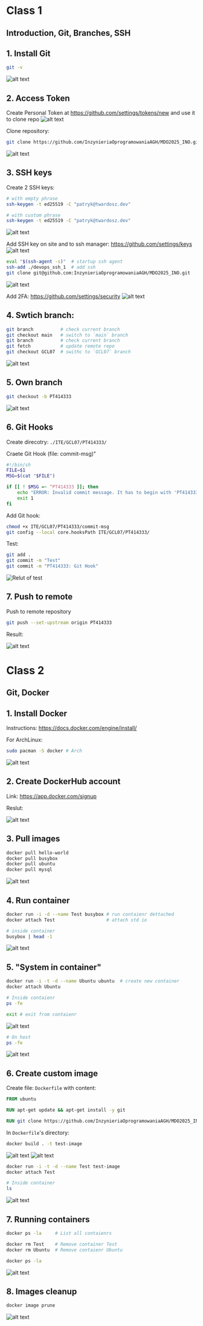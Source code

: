 # Class 1
## Introduction, Git, Branches, SSH

## 1. Install Git

```sh
git -v
```
![alt text](class1/1.png)

## 2. Access Token

Create Personal Token at https://github.com/settings/tokens/new and use it to clone repo
![alt text](<class1/2 create token.png>)

Clone repository:
```sh
git clone https://github.com/InzynieriaOprogramowaniaAGH/MDO2025_INO.git
```
![alt text](<class1/2 clone-1.png>)

## 3. SSH keys
Create 2 SSH keys:
```sh
# with empty phrase
ssh-keygen -t ed25519 -C "patryk@twardosz.dev"

# with custom phrase 
ssh-keygen -t ed25519 -C "patryk@twardosz.dev"
```
![alt text](<class1/3 create.png>)


Add SSH key on site and to ssh manager: 
https://github.com/settings/keys
![alt text](<class1/3 add ssh key.png>)

```sh
eval "$(ssh-agent -s)"  # startup ssh agent
ssh-add ./devops_ssh_1  # add ssh
git clone git@github.com:InzynieriaOprogramowaniaAGH/MDO2025_INO.git
```
![alt text](<class1/3 add ssh key 2.png>)

Add 2FA: https://github.com/settings/security
![alt text](<class1/3 add 2FA.png>)

## 4. Swtich branch:
```sh
git branch          # check current branch
git checkout main   # switch to `main` branch
git branch          # check current branch
git fetch           # update remote repo
git checkout GCL07  # swithc to `GCL07` branch
```
![alt text](class1/4.png)

## 5. Own branch
```sh
git checkout -b PT414333
```
![alt text](class1/5-1.png)

## 6. Git Hooks
Create direcotry:
`./ITE/GCL07/PT414333/`

Craete Git Hook (file: commit-msg)"
```sh commit-msg
#!/bin/sh
FILE=$1
MSG=$(cat "$FILE")

if [[ ! $MSG =~ ^PT414333 ]]; then
    echo "ERROR: Invalid commit message. It has to begin with 'PT414333'."
    exit 1
fi
```

Add Git hook:
```sh
chmod +x ITE/GCL07/PT414333/commit-msg
git config --local core.hooksPath ITE/GCL07/PT414333/
```

Test:

```sh
git add .
git commit -m "Test"
git commit -m "PT414333: Git Hook"
```
![Relut of test](class1/6.png)

## 7. Push to remote
Push to remote repository
```sh
git push --set-upstream origin PT414333
```
Result:

![alt text](class1/7.png)

# Class 2
## Git, Docker

## 1. Install Docker

Instructions:
https://docs.docker.com/engine/install/

For ArchLinux:
```sh
sudo pacman -S docker # Arch
```
![alt text](class2/1.png)

## 2. Create DockerHub account

Link:
https://app.docker.com/signup

Reslut:

![alt text](class2/2.png)

## 3. Pull images

```sh
docker pull hello-world
docker pull busybox
docker pull ubuntu
docker pull mysql
```

![alt text](class2/3.png)

## 4. Run container

```sh
docker run -i -d --name Test busybox # run contaienr dettached
docker attach Test                   # attach std io

# inside container
busybox | head -1
```

![alt text](class2/4.png)

## 5. "System in container"

```sh
docker run -i -t -d --name Ubuntu ubuntu  # create new container
docker attach Ubuntu

# Inside contaienr
ps -fe

exit # exit from contaienr
```

![alt text](class2/5.png)

```sh
# On host
ps -fe
```

![alt text](class2/5.2.png)

## 6. Create custom image

Create file: `Dockerfile` with content:
```Dockerfile
FROM ubuntu

RUN apt-get update && apt-get install -y git

RUN git clone https://github.com/InzynieriaOprogramowaniaAGH/MDO2025_INO.git
```
In `Dockerfile`'s directory:
```sh
docker build . -t test-image
```

![alt text](class2/6.1.png)
![alt text](class2/6.2.png)

```sh
docker run -i -t -d --name Test test-image
docker attach Test

# Inside container
ls
```

![alt text](class2/6.3.png)

## 7. Running containers
```sh
docker ps -la     # List all contaienrs

docker rm Test    # Remove container Test
docker rm Ubuntu  # Remove contaienr Ubuntu

docker ps -la
```

![alt text](class2/7.png)

## 8. Images cleanup

```sh
docker image prune
```
![alt text](class2/8.png)